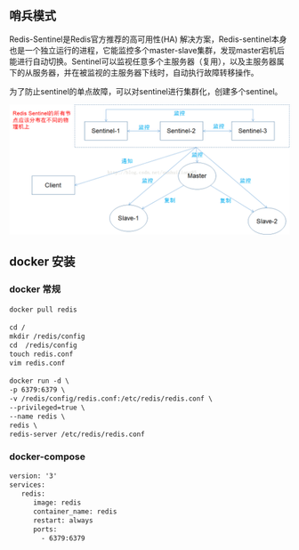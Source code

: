 ## 哨兵模式
Redis-Sentinel是Redis官方推荐的高可用性(HA) 解决方案，Redis-sentinel本身也是一个独立运行的进程，它能监控多个master-slave集群，发现master宕机后能进行自动切换。Sentinel可以监视任意多个主服务器（复用），以及主服务器属下的从服务器，并在被监视的主服务器下线时，自动执行故障转移操作。

为了防止sentinel的单点故障，可以对sentinel进行集群化，创建多个sentinel。

![s](
  ./redis-Sentinel.png)
## docker 安装

### docker 常规
```
docker pull redis

cd /
mkdir /redis/config
cd  /redis/config
touch redis.conf
vim redis.conf

docker run -d \
-p 6379:6379 \
-v /redis/config/redis.conf:/etc/redis/redis.conf \
--privileged=true \
--name redis \
redis \
redis-server /etc/redis/redis.conf
```


### docker-compose 
```
version: '3'
services:
   redis:
      image: redis
      container_name: redis
      restart: always
      ports:
        - 6379:6379
```

